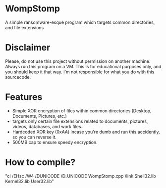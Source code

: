 # WompStomp
A simple ransomware-esque program which targets common directories, and file extensions

# Disclaimer
Please, do not use this project without permission on another machine. Always run this program on a VM.
This is for educational purposes only, and you should keep it that way. I'm not responsible for what you do with this sourcecode.

# Features
- Simple XOR encryption of files within common directories (Desktop, Documents, Pictures, etc.)
- targets only certain file extensions related to documents, pictures, videos, databases, and work files.
- Hardcoded XOR key (0xAA) incase you're dumb and run this accidently, so you can reverse it.
- 500MB cap to ensure speedy encryption.

# How to compile? 
"cl /EHsc /W4 /DUNICODE /D_UNICODE WompStomp.cpp /link Shell32.lib Kernel32.lib User32.lib"
